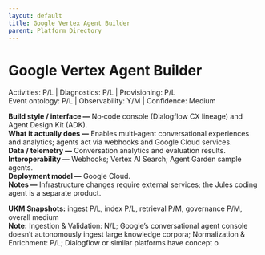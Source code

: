 ```yaml
---
layout: default
title: Google Vertex Agent Builder
parent: Platform Directory
---
```


# Google Vertex Agent Builder

Activities: P/L | Diagnostics: P/L | Provisioning: P/L  <br>
Event ontology: P/L | Observability: Y/M | Confidence: Medium

**Build style / interface —** No‑code console (Dialogflow CX lineage) and Agent Design Kit (ADK).  
**What it actually does —** Enables multi‑agent conversational experiences and analytics; agents act via webhooks and Google Cloud services.  
**Data / telemetry —** Conversation analytics and evaluation results.  
**Interoperability —** Webhooks; Vertex AI Search; Agent Garden sample agents.  
**Deployment model —** Google Cloud.  
**Notes —** Infrastructure changes require external services; the Jules coding agent is a separate product.

**UKM Snapshots:**
ingest P/L, index P/L, retrieval P/M, governance P/M, overall medium  <br>
**Note:** Ingestion & Validation: N/L; Google’s conversational agent console  doesn’t autonomously ingest large knowledge corpora; Normalization & Enrichment: P/L; Dialogflow or similar platforms have concept o
